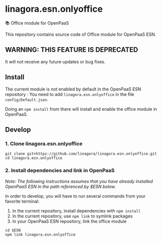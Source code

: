 # linagora.esn.onlyoffice
 :books: Office module for OpenPaaS

This repository contains source code of Office module for OpenPaaS ESN.

## WARNING: THIS FEATURE IS DEPRECATED

It will not receive any future updates or bug fixes.

## Install

The current module is not enabled by default in the OpenPaaS ESN repository :
You need to add `linagora.esn.onlyoffice` in the file `config/Default.json`.

Doing an `npm install` from there will install and enable the office module in OpenPaaS.

## Develop

### 1. Clone linagora.esn.onlyoffice

```
git clone git+https://github.com/linagora/linagora.esn.onlyoffice.git
cd linagora.esn.onlyoffice
```

### 2. Install dependencies and link in OpenPaaS

*Note: The following instructions assumes that you have already installed OpenPaaS ESN in the path referenced by $ESN below.*

In order to develop, you will have to run several commands from your favorite terminal:
  1. In the current repository, install dependencies with `npm install`
  2. In the current repository, use `npm link` to symlink packages
  3. In your OpenPaaS ESN repository, link the office module
```
cd $ESN
npm link linagora.esn.onlyoffice
```